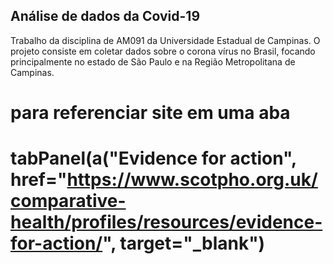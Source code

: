 ## Análise de dados da Covid-19 

Trabalho da disciplina de AM091 da Universidade Estadual de Campinas. 
O projeto consiste em coletar dados sobre o corona vírus no Brasil, focando principalmente no estado de São Paulo e na Região Metropolitana de Campinas. 

# para referenciar site em uma aba 
# tabPanel(a("Evidence for action", href="https://www.scotpho.org.uk/comparative-health/profiles/resources/evidence-for-action/", target="_blank")
